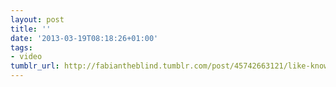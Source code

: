```yaml
---
layout: post
title: ''
date: '2013-03-19T08:18:26+01:00'
tags:
- video
tumblr_url: http://fabiantheblind.tumblr.com/post/45742663121/like-knows-like-saz-this-is-jessica-hische-she
---
```

